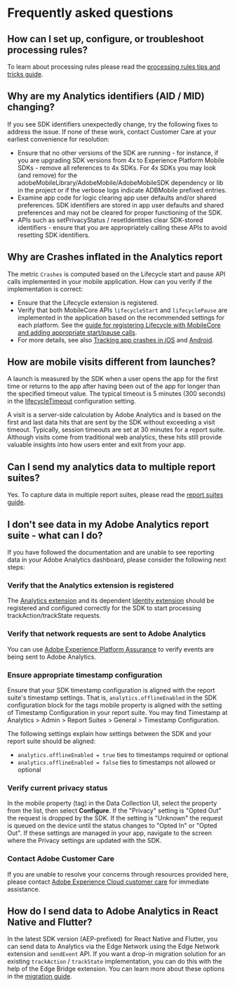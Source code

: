 # Frequently asked questions

## How can I set up, configure, or troubleshoot processing rules?

To learn about processing rules please read the [processing rules tips and tricks guide](https://experienceleague.adobe.com/docs/analytics/admin/admin-tools/processing-rules/processing-rules-tips.html).

## Why are my Analytics identifiers (AID / MID) changing?

If you see SDK identifiers unexpectedly change, try the following fixes to address the issue. If none of these work, contact Customer Care at your earliest convenience for resolution:

* Ensure that no other versions of the SDK are running - for instance, if you are upgrading SDK versions from 4x to Experience Platform Mobile SDKs - remove all references to 4x SDKs. For 4x SDKs you may look (and remove) for the adobeMobileLibrary/AdobeMobile/AdobeMobileSDK dependency or lib in the project or if the verbose logs indicate ADBMobile prefixed entries.
* Examine app code for logic clearing app user defaults and/or shared preferences. SDK identifiers are stored in app user defaults and shared preferences and may not be cleared for proper functioning of the SDK.
* APIs such as setPrivacyStatus / resetIdentities clear SDK-stored identifiers - ensure that you are appropriately calling these APIs to avoid resetting SDK identifiers.

## Why are Crashes inflated in the Analytics report

The metric `Crashes` is computed based on the Lifecycle start and pause API calls implemented in your mobile application. How can you verify if the implementation is correct:

* Ensure that the Lifecycle extension is registered.
* Verify that both MobileCore APIs `lifecycleStart` and `lifecyclePause` are implemented in the application based on the recommended settings for each platform. See the [guide for registering Lifecycle with MobileCore and adding appropriate start/pause calls](../mobile-core/lifecycle/index.md#register-lifecycle-with-mobile-core-and-add-appropriate-startpause-calls).
* For more details, see also [Tracking app crashes in iOS](../mobile-core/lifecycle/ios.md#tracking-app-crashes-in-ios) and [Android](../mobile-core/lifecycle/android.md#tracking-app-crashes-in-android).

## How are mobile visits different from launches?

A launch is measured by the SDK when a user opens the app for the first time or returns to the app after having been out of the app for longer than the specified timeout value. The typical timeout is 5 minutes (300 seconds) in the [lifecycleTimeout](../mobile-core/lifecycle/index.md#device-information) configuration setting.

A visit is a server-side calculation by Adobe Analytics and is based on the first and last data hits that are sent by the SDK without exceeding a visit timeout. Typically, session timeouts are set at 30 minutes for a report suite. Although visits come from traditional web analytics, these hits still provide valuable insights into how users enter and exit from your app.

## Can I send my analytics data to multiple report suites?

Yes. To capture data in multiple report suites, please read the [report suites guide](./index.md#report-suites).

## I don't see data in my Adobe Analytics report suite - what can I do? <a id="i-dont-see-data-in-my-adobe-analytics-report-suite-what-can-i-do"></a>

If you have followed the documentation and are unable to see reporting data in your Adobe Analytics dashboard, please consider the following next steps:

### Verify that the Analytics extension is registered

The [Analytics extension](./index.md) and its dependent [Identity extension](../mobile-core/identity/index.md) should be registered and configured correctly for the SDK to start processing trackAction/trackState requests.

### Verify that network requests are sent to Adobe Analytics <a id="verify-that-network-requests-are-sent-to-adobe-analytics"></a>

You can use [Adobe Experience Platform Assurance](https://experienceleague.adobe.com/docs/experience-platform/assurance/home.html) to verify events are being sent to Adobe Analytics.

### Ensure appropriate timestamp configuration <a id="ensure-appropriate-time-stamp-configuration"></a>

Ensure that your SDK timestamp configuration is aligned with the report suite's timestamp settings. That is, `analytics.offlineEnabled` in the SDK configuration block for the tags mobile property is aligned with the setting of Timestamp Configuration in your report suite. You may find Timestamp at Analytics &gt; Admin &gt; Report Suites &gt; General &gt; Timestamp Configuration.

The following settings explain how settings between the SDK and your report suite should be aligned:

* `analytics.offlineEnabled = true` ties to timestamps required or optional
* `analytics.offlineEnabled = false` ties to timestamps not allowed or optional

### Verify current privacy status

In the mobile property (tag) in the Data Collection UI, select the property from the list, then select **Configure**. If the "Privacy" setting is "Opted Out" the request is dropped by the SDK. If the setting is "Unknown" the request is queued on the device until the status changes to "Opted In" or "Opted Out". If these settings are managed in your app, navigate to the screen where the Privacy settings are updated with the SDK.

### Contact Adobe Customer Care <a id="contact-adobe-customer-care"></a>

If you are unable to resolve your concerns through resources provided here, please contact [Adobe Experience Cloud customer care](https://experienceleague.adobe.com/?support-solution=General#support) for immediate assistance.

## How do I send data to Adobe Analytics in React Native and Flutter?

In the latest SDK version (AEP-prefixed) for React Native and Flutter, you can send data to Analytics via the Edge Network using the Edge Network extension and `sendEvent` API. If you want a drop-in migration solution for an existing `trackAction` / `trackState` implementation, you can do this with the help of the Edge Bridge extension. You can learn more about these options in the [migration guide](../adobe-analytics/migrate-to-edge-network.md).
